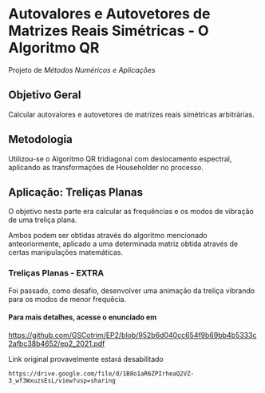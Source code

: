 # Autovalores e Autovetores de Matrizes Reais Simétricas - O Algoritmo QR
Projeto de *Métodos Numéricos e Aplicações* 

## Objetivo Geral

Calcular autovalores e autovetores de matrizes reais simétricas arbitrárias.

## Metodologia

Utilizou-se o Algoritmo QR tridiagonal com deslocamento espectral, aplicando as transformações de Householder no processo.

## Aplicação: Treliças Planas 

O objetivo nesta parte era calcular as frequências e os modos de vibração de uma treliça plana.


Ambos podem ser obtidas através do algoritmo mencionado anteoriormente, aplicado a uma determinada 
matriz obtida através de certas manipulações matemáticas.

### Treliças Planas - EXTRA

Foi passado, como desafio, desenvolver uma animação da treliça vibrando para os modos de menor frequêcia.

#### Para mais detalhes, acesse o enunciado em

https://github.com/GSCotrim/EP2/blob/952b6d040cc654f9b69bb4b5333c2afbc38b4652/ep2_2021.pdf

Link original provavelmente estará desabilitado

``https://drive.google.com/file/d/1B8o1aR6ZPIrheaQ2VZ-3_wf3WxuzsEsL/view?usp=sharing``
